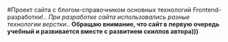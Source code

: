 #Проект сайта с блогом-справочником основных технологий Frontend-разработки!..
*При разработке сайта использовались разные технологии верстки*..
**Обращаю внимание, что сайт в первую очередь учебный и развивается вместе с развитием скиллов автора)))**
